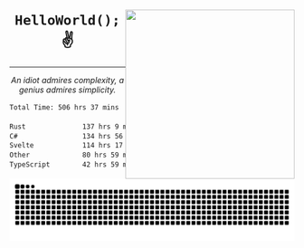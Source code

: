 <div text-align="center">
    <img src="https://i.imgur.com/h1q15Kt.gife" align="right" width="299" height="299">
    <h1 align="center"><code>HelloWorld();</code> ✌️</h1>
    <hr>
    <p align="center"><i>An idiot admires complexity, a genius admires simplicity.</i></p>
</div>

<!--START_SECTION:waka-->

```txt
Total Time: 506 hrs 37 mins

Rust              137 hrs 9 mins  ██████░░░░░░░░░░░░░░░░░░░   23.34 %
C#                134 hrs 56 mins █████▓░░░░░░░░░░░░░░░░░░░   22.97 %
Svelte            114 hrs 17 mins █████░░░░░░░░░░░░░░░░░░░░   19.45 %
Other             80 hrs 59 mins  ███▒░░░░░░░░░░░░░░░░░░░░░   13.78 %
TypeScript        42 hrs 59 mins  █▓░░░░░░░░░░░░░░░░░░░░░░░   07.32 %
```

<!--END_SECTION:waka-->

<picture>
  <source media="(prefers-color-scheme: dark)" srcset="https://raw.githubusercontent.com/Somfic/Somfic/main/github-contribution-grid-snake-dark.svg">
  <source media="(prefers-color-scheme: light)" srcset="https://raw.githubusercontent.com/Somfic/Somfic/main/github-contribution-grid-snake.svg">
  <img alt="github contribution grid snake animation" src="https://raw.githubusercontent.com/Somfic/Somfic/main/github-contribution-grid-snake.svg">
</picture>
